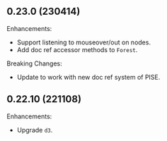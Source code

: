## 0.23.0 (230414)

Enhancements:

* Support listening to mouseover/out on nodes.
* Add doc ref accessor methods to `Forest`.

Breaking Changes:

* Update to work with new doc ref system of PISE.

## 0.22.10 (221108)

Enhancements:

* Upgrade `d3`.
